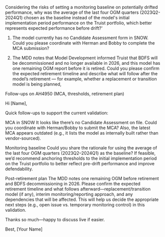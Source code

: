 Considering the risks of setting a monitoring baseline on potentially drifted performance, why was the average of the last four OGM quarters (2023Q2-2024Q1) chosen as the baseline instead of the model's initial implementation period performance on the Truist portfolio, which better represents expected performance before drift?'


1. The model currently has no Candidate Assessment form in SNOW. Could you please coordinate with Herman and Bobby to complete the MCA submission? 

3. The MDD notes that Model Development informed Truist that BDFS will be decommissioned and no longer available in 2026, and this model has one remaining OGM report before it is retired.
Could you please confirm the expected retirement timeline and describe what will follow after the model’s retirement — for example, whether a replacement or transition model is being planned,

Follow-ups on AH4950 (MCA, thresholds, retirement plan)

Hi [Name],

Quick follow-ups to support the current validation:

MCA in SNOW
It looks like there’s no Candidate Assessment on file. Could you coordinate with Herman/Bobby to submit the MCA? Also, the latest MCA appears outdated (e.g., it lists the model as internally built rather than vendor-sourced).

Monitoring baseline
Could you share the rationale for using the average of the last four OGM quarters (2023Q2–2024Q1) as the baseline? If feasible, we’d recommend anchoring thresholds to the initial implementation period on the Truist portfolio to better reflect pre-drift performance and improve defendability.

Post-retirement plan
The MDD notes one remaining OGM before retirement and BDFS decommissioning in 2026. Please confirm the expected retirement timeline and what follows afterward—replacement/transition model (if any), interim monitoring/reporting approach, and any dependencies that will be affected. This will help us decide the appropriate next steps (e.g., open issue vs. temporary monitoring control) in this validation.

Thanks so much—happy to discuss live if easier.

Best,
[Your Name]

